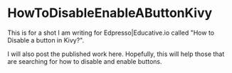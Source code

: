 # HowToDisableEnableAButtonKivy
This is for a shot I am writing for Edpresso|Educative.io called "How to Disable a button in Kivy?".

I will also post the published work here. Hopefully, this will help those that are searching for how to disable and enable buttons.
